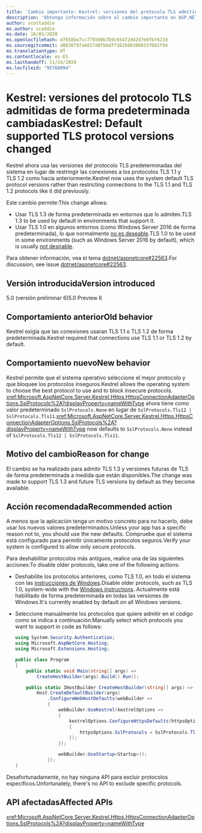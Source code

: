 ```yaml
---
title: 'Cambio importante: Kestrel: versiones del protocolo TLS admitidas de forma predeterminada cambiadas'
description: 'Obtenga información sobre el cambio importante en ASP.NET Core 5.0 titulado Kestrel: versiones del protocolo TLS admitidas de forma predeterminada cambiadas'
author: scottaddie
ms.author: scaddie
ms.date: 10/01/2020
ms.openlocfilehash: d7018be7cc778560b7b9c65472d42d7e0fbf623d
ms.sourcegitcommit: d8020797a6657d0fbbdff362b80300815f682f94
ms.translationtype: HT
ms.contentlocale: es-ES
ms.lasthandoff: 11/24/2020
ms.locfileid: "95760094"
---
```

# <a name="kestrel-default-supported-tls-protocol-versions-changed"></a><span data-ttu-id="d2e4a-103">Kestrel: versiones del protocolo TLS admitidas de forma predeterminada cambiadas</span><span class="sxs-lookup"><span data-stu-id="d2e4a-103">Kestrel: Default supported TLS protocol versions changed</span></span>

<span data-ttu-id="d2e4a-104">Kestrel ahora usa las versiones del protocolo TLS predeterminadas del sistema en lugar de restringir las conexiones a los protocolos TLS 1.1 y TLS 1.2 como hacía anteriormente.</span><span class="sxs-lookup"><span data-stu-id="d2e4a-104">Kestrel now uses the system default TLS protocol versions rather than restricting connections to the TLS 1.1 and TLS 1.2 protocols like it did previously.</span></span>

<span data-ttu-id="d2e4a-105">Este cambio permite:</span><span class="sxs-lookup"><span data-stu-id="d2e4a-105">This change allows:</span></span>

* <span data-ttu-id="d2e4a-106">Usar TLS 1.3 de forma predeterminada en entornos que lo admiten.</span><span class="sxs-lookup"><span data-stu-id="d2e4a-106">TLS 1.3 to be used by default in environments that support it.</span></span>
* <span data-ttu-id="d2e4a-107">Usar TLS 1.0 en algunos entornos (como Windows Server 2016 de forma predeterminada), lo que normalmente [no es deseable](/security/engineering/solving-tls1-problem).</span><span class="sxs-lookup"><span data-stu-id="d2e4a-107">TLS 1.0 to be used in some environments (such as Windows Server 2016 by default), which is usually [not desirable](/security/engineering/solving-tls1-problem).</span></span>

<span data-ttu-id="d2e4a-108">Para obtener información, vea el tema [dotnet/aspnetcore#22563](https://github.com/dotnet/aspnetcore/issues/22563).</span><span class="sxs-lookup"><span data-stu-id="d2e4a-108">For discussion, see issue [dotnet/aspnetcore#22563](https://github.com/dotnet/aspnetcore/issues/22563).</span></span>

## <a name="version-introduced"></a><span data-ttu-id="d2e4a-109">Versión introducida</span><span class="sxs-lookup"><span data-stu-id="d2e4a-109">Version introduced</span></span>

<span data-ttu-id="d2e4a-110">5.0 (versión preliminar 6)</span><span class="sxs-lookup"><span data-stu-id="d2e4a-110">5.0 Preview 6</span></span>

## <a name="old-behavior"></a><span data-ttu-id="d2e4a-111">Comportamiento anterior</span><span class="sxs-lookup"><span data-stu-id="d2e4a-111">Old behavior</span></span>

<span data-ttu-id="d2e4a-112">Kestrel exigía que las conexiones usaran TLS 1.1 o TLS 1.2 de forma predeterminada.</span><span class="sxs-lookup"><span data-stu-id="d2e4a-112">Kestrel required that connections use TLS 1.1 or TLS 1.2 by default.</span></span>

## <a name="new-behavior"></a><span data-ttu-id="d2e4a-113">Comportamiento nuevo</span><span class="sxs-lookup"><span data-stu-id="d2e4a-113">New behavior</span></span>

<span data-ttu-id="d2e4a-114">Kestrel permite que el sistema operativo seleccione el mejor protocolo y que bloquee los protocolos inseguros.</span><span class="sxs-lookup"><span data-stu-id="d2e4a-114">Kestrel allows the operating system to choose the best protocol to use and to block insecure protocols.</span></span> <span data-ttu-id="d2e4a-115"><xref:Microsoft.AspNetCore.Server.Kestrel.Https.HttpsConnectionAdapterOptions.SslProtocols%2A?displayProperty=nameWithType> ahora tiene como valor predeterminado `SslProtocols.None` en lugar de `SslProtocols.Tls12 | SslProtocols.Tls11`.</span><span class="sxs-lookup"><span data-stu-id="d2e4a-115"><xref:Microsoft.AspNetCore.Server.Kestrel.Https.HttpsConnectionAdapterOptions.SslProtocols%2A?displayProperty=nameWithType> now defaults to `SslProtocols.None` instead of `SslProtocols.Tls12 | SslProtocols.Tls11`.</span></span>

## <a name="reason-for-change"></a><span data-ttu-id="d2e4a-116">Motivo del cambio</span><span class="sxs-lookup"><span data-stu-id="d2e4a-116">Reason for change</span></span>

<span data-ttu-id="d2e4a-117">El cambio se ha realizado para admitir TLS 1.3 y versiones futuras de TLS de forma predeterminada a medida que están disponibles.</span><span class="sxs-lookup"><span data-stu-id="d2e4a-117">The change was made to support TLS 1.3 and future TLS versions by default as they become available.</span></span>

## <a name="recommended-action"></a><span data-ttu-id="d2e4a-118">Acción recomendada</span><span class="sxs-lookup"><span data-stu-id="d2e4a-118">Recommended action</span></span>

<span data-ttu-id="d2e4a-119">A menos que la aplicación tenga un motivo concreto para no hacerlo, debe usar los nuevos valores predeterminados.</span><span class="sxs-lookup"><span data-stu-id="d2e4a-119">Unless your app has a specific reason not to, you should use the new defaults.</span></span> <span data-ttu-id="d2e4a-120">Compruebe que el sistema está configurado para permitir únicamente protocolos seguros.</span><span class="sxs-lookup"><span data-stu-id="d2e4a-120">Verify your system is configured to allow only secure protocols.</span></span>

<span data-ttu-id="d2e4a-121">Para deshabilitar protocolos más antiguos, realice una de las siguientes acciones:</span><span class="sxs-lookup"><span data-stu-id="d2e4a-121">To disable older protocols, take one of the following actions:</span></span>

* <span data-ttu-id="d2e4a-122">Deshabilite los protocolos anteriores, como TLS 1.0, en todo el sistema con las [instrucciones de Windows](../../../../framework/network-programming/tls.md#configuring-schannel-protocols-in-the-windows-registry).</span><span class="sxs-lookup"><span data-stu-id="d2e4a-122">Disable older protocols, such as TLS 1.0, system-wide with the [Windows instructions](../../../../framework/network-programming/tls.md#configuring-schannel-protocols-in-the-windows-registry).</span></span> <span data-ttu-id="d2e4a-123">Actualmente está habilitado de forma predeterminada en todas las versiones de Windows.</span><span class="sxs-lookup"><span data-stu-id="d2e4a-123">It's currently enabled by default on all Windows versions.</span></span>
* <span data-ttu-id="d2e4a-124">Seleccione manualmente los protocolos que quiere admitir en el código como se indica a continuación:</span><span class="sxs-lookup"><span data-stu-id="d2e4a-124">Manually select which protocols you want to support in code as follows:</span></span>

    ```csharp
    using System.Security.Authentication;
    using Microsoft.AspNetCore.Hosting;
    using Microsoft.Extensions.Hosting;

    public class Program
    {
        public static void Main(string[] args) =>
            CreateHostBuilder(args).Build().Run();

        public static IHostBuilder CreateHostBuilder(string[] args) =>
            Host.CreateDefaultBuilder(args)
                .ConfigureWebHostDefaults(webBuilder =>
                {
                    webBuilder.UseKestrel(kestrelOptions =>
                    {
                        kestrelOptions.ConfigureHttpsDefaults(httpsOptions =>
                        {
                            httpsOptions.SslProtocols = SslProtocols.Tls12 | SslProtocols.Tls13;
                        });
                    });

                    webBuilder.UseStartup<Startup>();
                });
    }
    ```

<span data-ttu-id="d2e4a-125">Desafortunadamente, no hay ninguna API para excluir protocolos específicos.</span><span class="sxs-lookup"><span data-stu-id="d2e4a-125">Unfortunately, there's no API to exclude specific protocols.</span></span>

## <a name="affected-apis"></a><span data-ttu-id="d2e4a-126">API afectadas</span><span class="sxs-lookup"><span data-stu-id="d2e4a-126">Affected APIs</span></span>

<xref:Microsoft.AspNetCore.Server.Kestrel.Https.HttpsConnectionAdapterOptions.SslProtocols%2A?displayProperty=nameWithType>

<!--

### Category

ASP.NET Core

### Affected APIs

`P:Microsoft.AspNetCore.Server.Kestrel.Https.HttpsConnectionAdapterOptions.SslProtocols`

-->
